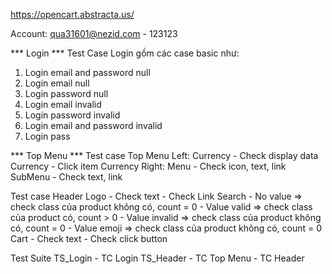 https://opencart.abstracta.us/

Account: qua31601@nezid.com - 123123

*** Login ***
Test Case Login gồm các case basic như:
1. Login email and password null
2. Login email null
3. Login password null
4. Login email invalid
5. Login password invalid
6. Login email and password invalid
7. Login pass 

*** Top Menu ***
Test case Top Menu
    Left:   Currency    - Check display data Currency
                        - Click item Currency
    Right:  Menu    - Check icon, text, link
            SubMenu - Check text, link

Test case Header
    Logo    - Check text
            - Check Link
    Search  - No value => check class của product không có, count = 0
            - Value valid => check class của product có, count > 0
            - Value invalid => check class của product không có, count = 0
            - Value emoji => check class của product không có, count = 0
    Cart    - Check text
            - Check click button             


Test Suite
    TS_Login    - TC Login
    TS_Header   - TC Top Menu
                - TC Header     